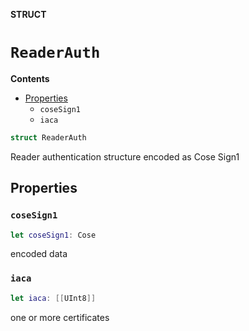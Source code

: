 **STRUCT**

# `ReaderAuth`

**Contents**

- [Properties](#properties)
  - `coseSign1`
  - `iaca`

```swift
struct ReaderAuth
```

Reader authentication structure encoded as Cose Sign1

## Properties
### `coseSign1`

```swift
let coseSign1: Cose
```

encoded data

### `iaca`

```swift
let iaca: [[UInt8]]
```

one or more certificates
